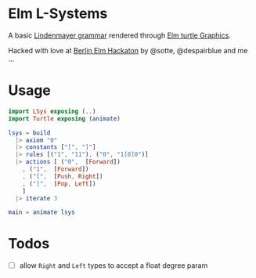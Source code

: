 # Elm L-Systems

A basic [Lindenmayer grammar](https://en.wikipedia.org/wiki/L-system) rendered
through [Elm turtle Graphics](http://package.elm-lang.org/packages/mgold/elm-turtle-graphics/1.0.2).

Hacked with love at [Berlin Elm Hackaton](http://www.meetup.com/berlin-elm-hackathon/)
by @sotte, @despairblue and me ...

# Usage

```elm
import LSys exposing (..)
import Turtle exposing (animate)

lsys = build
  |> axiom "0"
  |> constants ["[", "]"]
  |> rules [("1", "11"), ("0", "1[0]0")]
  |> actions [ ("0",  [Forward])
    , ("1",  [Forward])
    , ("[",  [Push, Right])
    , ("]",  [Pop, Left])
    ]
  |> iterate 3

main = animate lsys
```

# Todos
- [ ] allow `Right` and `Left` types to accept a float degree param
